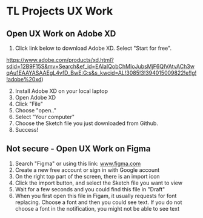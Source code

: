 # TL Projects UX Work

## Open UX Work on Adobe XD 
1. Click link below to download Adobe XD. Select "Start for free".

https://www.adobe.com/products/xd.html?sdid=12B9F15S&mv=Search&ef_id=EAIaIQobChMIoJubsMjF6QIVAtvACh3wqAu1EAAYASAAEgL4vfD_BwE:G:s&s_kwcid=AL!3085!3!394015009822!e!!g!!adobe%20xd)

2. Install Adobe XD on your local laptop
3. Open Adobe XD
4. Click "File"
5. Choose "open.."
6. Select "Your computer"
7. Choose the Sketch file you just downloaded from Github.
8. Success!

## Not secure - Open UX Work on Figma
1. Search "Figma" or using this link: www.figma.com
2. Create a new free account or sign in with Google account
3. On the right top part of the screen, there is an import icon
4. Click the import button, and select the Sketch file you want to view
5. Wait for a few seconds and you could find this file in "Draft"
6. When you first open this file in Figam, it usually requests for font replacing. Choose a font and then you could see text. If you do not choose a font in the notification, you might not be able to see text
